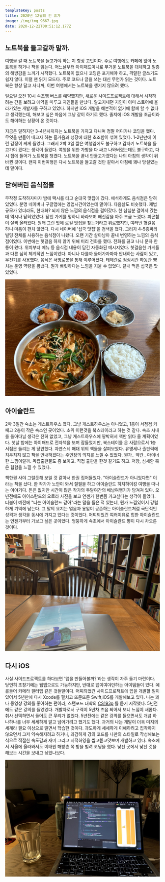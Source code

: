```yaml
---
templateKey: posts
title: 2020년 12월의 긴 휴가
image: /img/img_9667.jpg
date: 2020-12-22T00:51:12.177Z
---
```

## 노트북을 들고갈까 말까.

여행을 갈 때 노트북을 들고가야 하는 지 항상 고민이다. 주로 여행에도 카페에 앉아 노트북을 하거나 책을 읽는다. 어느날부터 아이패드미니로 무거운 노트북을 대체하고 일종의 해방감을 느끼기 시작했다. 노트북이 없으니 코딩은 포기해야 하고, 격렬한 글쓰기도 쉽지 않다. 이럴 땐 읽기 모드다. 주로 코드나 글을 쓰는 대신 무언가 읽는 것이다. 노트북은 항상 달고 사니까, 이번 여행에서는 노트북을 챙기지 않으려 했다.

일요일 오전 10시 속초행 버스를 예약했지만, 새로운 사이드프로잭트에 대해서 시작하려는 간을 보려고 에약을 미루고 지인들을 만났다. 알고지내던 지인이 이미 스토어에 올라가있는 개발자를 구하고 있었다. 하지만 iOS 개발을 해본적이 없기에 함께 할 수 없다고 생각했는데, 해보고 싶은 마음에 그냥 같이 하기로 했다. 졸지에 iOS 개발을 조금이라도 해야하는 상황이 온 것이다.

지금은 덜하지만 3-4년차까지는 노트북을 가지고 다니며 정말 어디가나 코딩을 했다. 무엇을 만들어 내고자 하는 즐거움과 성장에 대한 초조함이 섞여 있었다. 1-2년만에 이런 감정이 쎄게 들었다. 그래서 2박 3일 짧은 여행임에도 불구하고 갑자기 노트북을 들고가야 겠다는 생각이 들었다. 여행을 위한 가방을 다 싸고 나와버렸는데도 불구하고, 다시 집에 들어가 노트북을 챙겼다. 노트북을 끝내 안들고가겠다는 나의 아침의 생각이 뒤바뀐 것이다. 왠지 이번여행은 다시 노트북을 들고갈 것만 같아서 아침에 꽤나 망설였는데 말이다.

## 닫혀버린 음식점들

무작정 도착하자마자 밤에 택시를 타고 순대국 맛집에 갔다. 애석하게도 음식점은 닫혀 있었다. 분명 네이버나 구글맵에는 영업시간이었는데 말이다. 다음날도 비슷했다. 제법 규모가 있더라도, 현대화? 되지 않은 느낌의 음식점을 걸어갔다. 한 삼십분 걸어서 갔는데 역시나 닫혀있었다. 닫힌 가게를 멍하니 바라보며 배신감을 아주 조금 느꼈다. 피곤함이 살짝 올라왔다. 원래 그런 맛에 로컬 맛집을 찾는거라고 위로했지만, 여러번 헛걸음 하니 마음이 편치 않았다. 다시 네이버에 '섭국 맛집'을 검색을 했다. 그러자 4-5층짜리 빌딩 전체를 사용하는 음식점이 나왔다. 오랜 기간 살아남아 끝내 변영하는 느낌의 음식점이었다. 이번에는 헛걸음 하지 않기 위해 미리 전화를 했다. 전화를 끊고 나니 문자 한통이 왔다. 위치부터 메뉴 등 음식점 내용이 담긴 자동화된 메시지었다. 헛걸음한 가게들과 다른 심히 체계적인 느낌이었다. 아니나 다를까 들어가자마자 안내하는 사람이 있고, 무전기를 사용했다. 음식은 서빙로봇을 통해 이루어졌다. 테헤란로 점심시간 하동관 뺨치는 운영 역량을 뽐냈다. 뭔가 빠릿하다는 느낌을 지울 수 없었다. 끝내 먹은 섭국은 맛있었다.

![](/img/sub-soup.jpg)

## 아이슬란드

2박 3일간 숙소는 게스트하우스 였다. 그냥 게스트하우스는 아니었고, 1층이 서점겸 카페고 2층이 작은 숙소인 곳이었다. 소위 이런것을 북스테이라고 하는 것 같다. 속초 시내를 돌아다닐 생각은 전혀 없었고, 그냥 게스트하우스에 짱박혀서 책만 읽다 올 계획이었다. 첫날 밤에는 아이패드로 전자책을 보며 잠들었지만, 북스테이를 온 사람으로서 1층 서점은 들리는 게 당연했다. 자연스레 매대 위의 책들을 살펴보았다. 유명세나 출판력에 치우치지 않고 책을 안내하겠다는 주인장의 의지를 느낄 수 있었다. 뭔가.. 약간.. 마이너한 느낌이랄까. 독립출판물도 좀 보이고. 직접 출판을 한것 같기도 하고. 저항, 섬세함 혹은 힙함을 느낄 수 있었다.

책한권 사야 그럴듯해 보일 것 같아서 한권 집어들었다. "아이슬란드가 아니었다면" 이라는 책을 샀다. 한 작가가 노안이 와서 절필을 하고 아이슬란드 히치하이킹 여행을 떠나는 이야기다. 돈은 없지만 시간이 많은 작가의 두달여간의 배낭여행기가 담겨져 있다. 오년전에도 아이스란드의 오로라 사진을 보고 언젠가 한번쯤 가고싶다는 생각이 들었다. 더불어 예전에 "너는 아이슬란드 같아"라는 말을 들은 적 있는데, 뭔가 느낌있어서 강렬하게 기억에 남는다. 그 말의 요지는 얼음과 용암이 공존하는 아이슬란드처럼 극단적인 성격과 생각을 동시에 가지고 있다는 것이었다. 어찌되었건 여러이유로 힙한 아이슬란드는 언젠가부터 가보고 싶은 곳이었다. 엉뚱하게 속초에서 아이슬란드 뽕이 다시 차오른 것이다.

![](/img/img_9667.jpg)

## 다시 iOS

사실 사이드프로젝트를 하다보면 '앱을 만들어볼까?'라는 생각이 자주 들기 마련이다. 당연히 초창기에는 웹앱으로도 가능하지만, 반대로 앱이여야만하는 아이템들이 있다. 예를들어 카메라 필터앱 같은 것들말이다. 어찌되었건 사이드프로잭트에 앱을 개발할 일이 있어서 5년만에 다시 Xcode를 펼치고 뜨문뜨문 Swift,iOS를 개발해보고 있다. 나는 꽤나 동영상 강의를 좋아하는 편이라, 스탠포드 대학의 [CS193p](https://cs193p.sites.stanford.edu/)  를 듣기 시작했다. 5년전에도 같은 강의를 들었었다. 개발자로서 구력이 5년차 즈음 되어서 보니 느낌이 새롭다. 취사 선택하면서 들어도 큰 무리가 없었다. 5년전에는 같은 강의를 들으면서도 개념 하나하나를 너무 세세하게 알고 넘어가려고 했기도 했다. 과거의 나는 개발이 더욱 미지의 세계라 필요 이상으로 떨면서 학습한 것이다. 과도하게 세세하게 이해하려고 집착하지 않으면서 그저 익숙해지려고 하거나, 과감하게 강의 코드를 나만의 스타일로 작성해보는 식으로 적절한 속도감과 재미 그리고 지적허영을 씹고뜯고맛보며 개발하고 있다. 속초에서 서울에 올라와서도 이태원 해방촌 쪽 방을 빌려 코딩을 했다. 낯선 곳에서 낯선 것을 해보는 시간을 보내고 싶었나보다.

![](/img/desk.jpg)